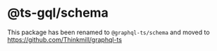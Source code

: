 # @ts-gql/schema

This package has been renamed to `@graphql-ts/schema` and moved to https://github.com/Thinkmill/graphql-ts
